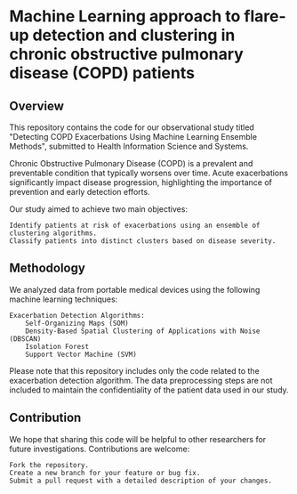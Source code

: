 # Machine Learning approach to flare-up detection and clustering in chronic obstructive pulmonary disease (COPD) patients

## Overview

This repository contains the code for our observational study titled "Detecting COPD Exacerbations Using Machine Learning Ensemble Methods", submitted to Health Information Science and Systems.

Chronic Obstructive Pulmonary Disease (COPD) is a prevalent and preventable condition that typically worsens over time. Acute exacerbations significantly impact disease progression, highlighting the importance of prevention and early detection efforts.

Our study aimed to achieve two main objectives:

    Identify patients at risk of exacerbations using an ensemble of clustering algorithms.
    Classify patients into distinct clusters based on disease severity.

## Methodology

We analyzed data from portable medical devices using the following machine learning techniques:

    Exacerbation Detection Algorithms:
        Self-Organizing Maps (SOM)
        Density-Based Spatial Clustering of Applications with Noise (DBSCAN)
        Isolation Forest
        Support Vector Machine (SVM)

Please note that this repository includes only the code related to the exacerbation detection algorithm. The data preprocessing steps are not included to maintain the confidentiality of the patient data used in our study.

## Contribution

We hope that sharing this code will be helpful to other researchers for future investigations. Contributions are welcome:

    Fork the repository.
    Create a new branch for your feature or bug fix.
    Submit a pull request with a detailed description of your changes.
